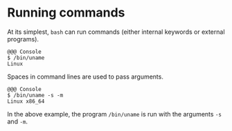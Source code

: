 <!SLIDE>
# Running commands

At its simplest, `bash` can run commands (either internal keywords or external programs).

    @@@ Console
    $ /bin/uname
    Linux

Spaces in command lines are used to pass arguments.

    @@@ Console
    $ /bin/uname -s -m
    Linux x86_64

In the above example, the program `/bin/uname` is run with the arguments `-s` and `-m`.
